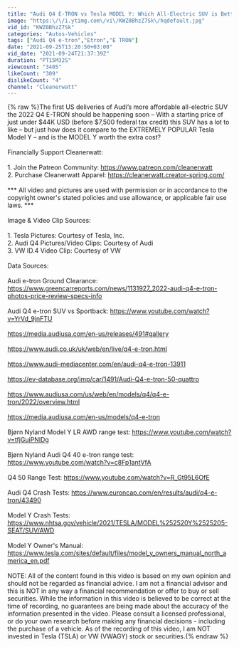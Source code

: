 ```yaml
---
title: "Audi Q4 E-TRON vs Tesla MODEL Y: Which All-Electric SUV is Better?"
image: "https:\/\/i.ytimg.com\/vi\/KWZ0BhzZ7Sk\/hqdefault.jpg"
vid_id: "KWZ0BhzZ7Sk"
categories: "Autos-Vehicles"
tags: ["Audi Q4 e-tron","Etron","E TRON"]
date: "2021-09-25T13:20:50+03:00"
vid_date: "2021-09-24T21:37:39Z"
duration: "PT15M32S"
viewcount: "3405"
likeCount: "309"
dislikeCount: "4"
channel: "Cleanerwatt"
---
```

{% raw %}The first US deliveries of Audi’s more affordable all-electric SUV the 2022 Q4 E-TRON should be happening soon – With a starting price of just under $44K USD (before $7,500 federal tax credit) this SUV has a lot to like – but just how does it compare to the EXTREMELY POPULAR Tesla Model Y – and is the MODEL Y worth the extra cost? <br /><br />Financially Support Cleanerwatt: <br /><br />1. Join the Patreon Community: <a rel="nofollow" target="blank" href="https://www.patreon.com/cleanerwatt">https://www.patreon.com/cleanerwatt</a> <br />2. Purchase Cleanerwatt Apparel: <a rel="nofollow" target="blank" href="https://cleanerwatt.creator-spring.com/">https://cleanerwatt.creator-spring.com/</a><br /><br />*** All video and pictures are used with permission or in accordance to the copyright owner's stated policies and use allowance, or applicable fair use laws. *** <br /><br />Image &amp; Video Clip Sources: <br /><br />1.  Tesla Pictures: Courtesy of Tesla, Inc.<br />2.  Audi Q4 Pictures/Video Clips: Courtesy of Audi<br />3.  VW ID.4 Video Clip: Courtesy of VW<br /><br />Data Sources:<br /><br />Audi e-tron Ground Clearance: <a rel="nofollow" target="blank" href="https://www.greencarreports.com/news/1131927_2022-audi-q4-e-tron-photos-price-review-specs-info">https://www.greencarreports.com/news/1131927_2022-audi-q4-e-tron-photos-price-review-specs-info</a><br /><br />Audi Q4 e-tron SUV vs Sportback: <a rel="nofollow" target="blank" href="https://www.youtube.com/watch?v=YrVd_9jnFTU">https://www.youtube.com/watch?v=YrVd_9jnFTU</a><br /><br /><a rel="nofollow" target="blank" href="https://media.audiusa.com/en-us/releases/491#gallery">https://media.audiusa.com/en-us/releases/491#gallery</a><br /><br /><a rel="nofollow" target="blank" href="https://www.audi.co.uk/uk/web/en/live/q4-e-tron.html">https://www.audi.co.uk/uk/web/en/live/q4-e-tron.html</a><br /><br /><a rel="nofollow" target="blank" href="https://www.audi-mediacenter.com/en/audi-q4-e-tron-13911">https://www.audi-mediacenter.com/en/audi-q4-e-tron-13911</a><br /><br /><a rel="nofollow" target="blank" href="https://ev-database.org/imp/car/1491/Audi-Q4-e-tron-50-quattro">https://ev-database.org/imp/car/1491/Audi-Q4-e-tron-50-quattro</a><br /><br /><a rel="nofollow" target="blank" href="https://www.audiusa.com/us/web/en/models/q4/q4-e-tron/2022/overview.html">https://www.audiusa.com/us/web/en/models/q4/q4-e-tron/2022/overview.html</a><br /><br /><a rel="nofollow" target="blank" href="https://media.audiusa.com/en-us/models/q4-e-tron">https://media.audiusa.com/en-us/models/q4-e-tron</a><br /><br />Bjørn Nyland Model Y LR AWD range test: <a rel="nofollow" target="blank" href="https://www.youtube.com/watch?v=tfjGuiPNlDg">https://www.youtube.com/watch?v=tfjGuiPNlDg</a><br /><br />Bjørn Nyland Audi Q4 40 e-tron range test: <a rel="nofollow" target="blank" href="https://www.youtube.com/watch?v=c8Fp1antVfA">https://www.youtube.com/watch?v=c8Fp1antVfA</a><br /><br />Q4 50 Range Test: <a rel="nofollow" target="blank" href="https://www.youtube.com/watch?v=R_Gt95L6OfE">https://www.youtube.com/watch?v=R_Gt95L6OfE</a> <br /><br />Audi Q4 Crash Tests: <a rel="nofollow" target="blank" href="https://www.euroncap.com/en/results/audi/q4-e-tron/43490">https://www.euroncap.com/en/results/audi/q4-e-tron/43490</a><br /><br />Model Y Crash Tests: <a rel="nofollow" target="blank" href="https://www.nhtsa.gov/vehicle/2021/TESLA/MODEL%252520Y%2525205-SEAT/SUV/AWD">https://www.nhtsa.gov/vehicle/2021/TESLA/MODEL%252520Y%2525205-SEAT/SUV/AWD</a><br /><br />Model Y Owner's Manual: <a rel="nofollow" target="blank" href="https://www.tesla.com/sites/default/files/model_y_owners_manual_north_america_en.pdf">https://www.tesla.com/sites/default/files/model_y_owners_manual_north_america_en.pdf</a><br /><br />NOTE: All of the content found in this video is based on my own opinion and should not be regarded as financial advice. I am not a financial advisor and this is NOT in any way a financial recommendation or offer to buy or sell securities. While the information in this video is believed to be correct at the time of recording, no guarantees are being made about the accuracy of the information presented in the video. Please consult a licensed professional, or do your own research before making any financial decisions - including the purchase of a vehicle.  As of the recording of this video, I am NOT invested in Tesla (TSLA) or VW (VWAGY) stock or securities.{% endraw %}
